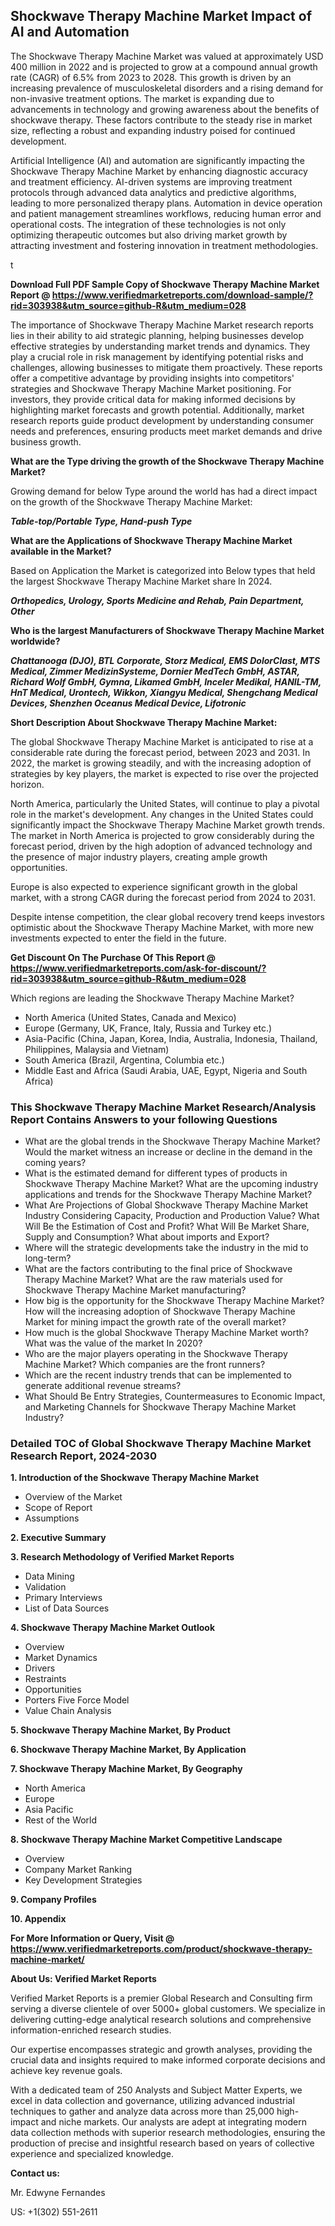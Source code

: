 <h2>Shockwave Therapy Machine Market Impact of AI and Automation</h2><p>The Shockwave Therapy Machine Market was valued at approximately USD 400 million in 2022 and is projected to grow at a compound annual growth rate (CAGR) of 6.5% from 2023 to 2028. This growth is driven by an increasing prevalence of musculoskeletal disorders and a rising demand for non-invasive treatment options. The market is expanding due to advancements in technology and growing awareness about the benefits of shockwave therapy. These factors contribute to the steady rise in market size, reflecting a robust and expanding industry poised for continued development.</p><p>Artificial Intelligence (AI) and automation are significantly impacting the Shockwave Therapy Machine Market by enhancing diagnostic accuracy and treatment efficiency. AI-driven systems are improving treatment protocols through advanced data analytics and predictive algorithms, leading to more personalized therapy plans. Automation in device operation and patient management streamlines workflows, reducing human error and operational costs. The integration of these technologies is not only optimizing therapeutic outcomes but also driving market growth by attracting investment and fostering innovation in treatment methodologies.</p>t</p><p id="" class=""><strong>Download Full PDF Sample Copy of Shockwave Therapy Machine Market Report @ <a href="https://www.verifiedmarketreports.com/download-sample/?rid=303938&utm_source=github-R&utm_medium=028" target="_blank">https://www.verifiedmarketreports.com/download-sample/?rid=303938&utm_source=github-R&utm_medium=028</a></strong></p><p>The importance of&nbsp;Shockwave Therapy Machine Market research reports lies in their ability to aid strategic planning, helping businesses develop effective strategies by understanding market trends and dynamics. They play a crucial role in risk management by identifying potential risks and challenges, allowing businesses to mitigate them proactively. These reports offer a competitive advantage by providing insights into competitors' strategies and Shockwave Therapy Machine Market positioning. For investors, they provide critical data for making informed decisions by highlighting market forecasts and growth potential. Additionally, market research reports guide product development by understanding consumer needs and preferences, ensuring products meet market demands and drive business growth.</p><p><strong>What are the&nbsp;Type driving the growth of the Shockwave Therapy Machine Market?</strong></p><p id="" class="">Growing demand for below Type around the world has had a direct impact on the growth of the Shockwave Therapy Machine Market:</p><em><strong>Table-top/Portable Type, Hand-push Type</strong></em></p><strong>What are the&nbsp;Applications&nbsp;of Shockwave Therapy Machine Market available in the Market?</strong></p><p id="" class="">Based on Application the Market is categorized into Below types that held the largest Shockwave Therapy Machine Market share In 2024.</p><em><strong>Orthopedics, Urology, Sports Medicine and Rehab, Pain Department, Other</strong></em></p><strong>Who is the largest Manufacturers of Shockwave Therapy Machine Market worldwide?</strong></p><p><em><strong>Chattanooga (DJO), BTL Corporate, Storz Medical, EMS DolorClast, MTS Medical, Zimmer MedizinSysteme, Dornier MedTech GmbH, ASTAR, Richard Wolf GmbH, Gymna, Likamed GmbH, Inceler Medikal, HANIL-TM, HnT Medical, Urontech, Wikkon, Xiangyu Medical, Shengchang Medical Devices, Shenzhen Oceanus Medical Device, Lifotronic</strong></em></p><p id="" class=""><strong>Short Description About Shockwave Therapy Machine Market:</strong></p><p>The global Shockwave Therapy Machine Market is anticipated to rise at a considerable rate during the forecast period, between 2023 and 2031. In 2022, the market is growing steadily, and with the increasing adoption of strategies by key players, the market is expected to rise over the projected horizon.</p><p>North America, particularly the United States, will continue to play a pivotal role in the market's development. Any changes in the United States could significantly impact the Shockwave Therapy Machine Market growth trends. The market in North America is projected to grow considerably during the forecast period, driven by the high adoption of advanced technology and the presence of major industry players, creating ample growth opportunities.</p><p>Europe is also expected to experience significant growth in the global market, with a strong CAGR during the forecast period from 2024 to 2031.</p><p>Despite intense competition, the clear global recovery trend keeps investors optimistic about the Shockwave Therapy Machine Market, with more new investments expected to enter the field in the future.</p><p id="" class=""><strong>Get Discount On The Purchase Of This Report @ <a href="https://www.verifiedmarketreports.com/ask-for-discount/?rid=303938&utm_source=github-R&utm_medium=028" target="_blank">https://www.verifiedmarketreports.com/ask-for-discount/?rid=303938&utm_source=github-R&utm_medium=028</a></strong></p>Which regions are leading the Shockwave Therapy Machine Market?</p><ul><li>North America (United States, Canada and Mexico)</li><li>Europe (Germany, UK, France, Italy, Russia and Turkey etc.)</li><li>Asia-Pacific (China, Japan, Korea, India, Australia, Indonesia, Thailand, Philippines, Malaysia and Vietnam)</li><li>South America (Brazil, Argentina, Columbia etc.)</li><li>Middle East and Africa (Saudi Arabia, UAE, Egypt, Nigeria and South Africa)</li></ul><h3 id="" class="">This Shockwave Therapy Machine Market Research/Analysis Report Contains Answers to your following Questions</h3><ul><li>What are the global trends in the Shockwave Therapy Machine Market? Would the market witness an increase or decline in the demand in the coming years?</li><li>What is the estimated demand for different types of products in Shockwave Therapy Machine Market? What are the upcoming industry applications and trends for the Shockwave Therapy Machine Market?</li><li>What Are Projections of Global Shockwave Therapy Machine Market Industry Considering Capacity, Production and Production Value? What Will Be the Estimation of Cost and Profit? What Will Be Market Share, Supply and Consumption? What about imports and Export?</li><li>Where will the strategic developments take the industry in the mid to long-term?</li><li>What are the factors contributing to the final price of Shockwave Therapy Machine Market? What are the raw materials used for Shockwave Therapy Machine Market manufacturing?</li><li>How big is the opportunity for the Shockwave Therapy Machine Market? How will the increasing adoption of Shockwave Therapy Machine Market for mining impact the growth rate of the overall market?</li><li>How much is the global Shockwave Therapy Machine Market worth? What was the value of the market In 2020?</li><li>Who are the major players operating in the Shockwave Therapy Machine Market? Which companies are the front runners?</li><li>Which are the recent industry trends that can be implemented to generate additional revenue streams?</li><li>What Should Be Entry Strategies, Countermeasures to Economic Impact, and Marketing Channels for Shockwave Therapy Machine Market Industry?</li></ul><h3 id="" class="">Detailed TOC of Global Shockwave Therapy Machine Market Research Report, 2024-2030</h3><p id="" class=""><strong>1. Introduction of the Shockwave Therapy Machine Market</strong></p><ul><li>Overview of the Market</li><li>Scope of Report</li><li>Assumptions</li></ul><p id="" class=""><strong>2. Executive Summary</strong></p><p id="" class=""><strong>3. Research Methodology of Verified Market Reports</strong></p><ul><li>Data Mining</li><li>Validation</li><li>Primary Interviews</li><li>List of Data Sources</li></ul><p id="" class=""><strong>4. Shockwave Therapy Machine Market Outlook</strong></p><ul><li>Overview</li><li>Market Dynamics</li><li>Drivers</li><li>Restraints</li><li>Opportunities</li><li>Porters Five Force Model</li><li>Value Chain Analysis</li></ul><p id="" class=""><strong>5. Shockwave Therapy Machine Market, By Product</strong></p><p id="" class=""><strong>6. Shockwave Therapy Machine Market, By Application</strong></p><p id="" class=""><strong>7. Shockwave Therapy Machine Market, By Geography</strong></p><ul><li>North America</li><li>Europe</li><li>Asia Pacific</li><li>Rest of the World</li></ul><p id="" class=""><strong>8. Shockwave Therapy Machine Market Competitive Landscape</strong></p><ul><li>Overview</li><li>Company Market Ranking</li><li>Key Development Strategies</li></ul><p id="" class=""><strong>9. Company Profiles</strong></p><p id="" class=""><strong>10. Appendix</strong></p><p id="" class=""><strong>For More Information or Query, Visit @ <a href="https://www.verifiedmarketreports.com/product/shockwave-therapy-machine-market/" target="_blank">https://www.verifiedmarketreports.com/product/shockwave-therapy-machine-market/</a></strong></p><p id="" class=""><strong>About Us: Verified Market Reports</strong></p><p id="" class="">Verified Market Reports is a premier Global Research and Consulting firm serving a diverse clientele of over 5000+ global customers. We specialize in delivering cutting-edge analytical research solutions and comprehensive information-enriched research studies.</p><p id="" class="">Our expertise encompasses strategic and growth analyses, providing the crucial data and insights required to make informed corporate decisions and achieve key revenue goals.</p><p id="" class="">With a dedicated team of 250 Analysts and Subject Matter Experts, we excel in data collection and governance, utilizing advanced industrial techniques to gather and analyze data across more than 25,000 high-impact and niche markets. Our analysts are adept at integrating modern data collection methods with superior research methodologies, ensuring the production of precise and insightful research based on years of collective experience and specialized knowledge.</p><p id="" class=""><strong>Contact us:</strong></p><p id="" class="">Mr. Edwyne Fernandes</p><p id="" class="">US: +1(302) 551-2611</p>